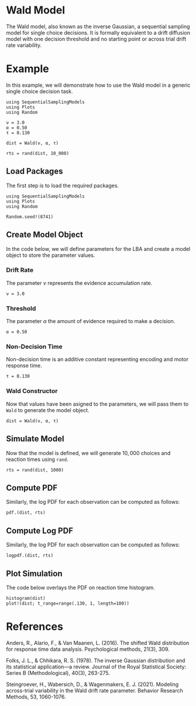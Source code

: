 # Wald Model

The Wald model, also known as the inverse Gaussian, a sequential sampling model for single choice decisions. It is formally equivalent to a drift diffusion model with one decision threshold and no starting point or across trial drift rate variability.

# Example
In this example, we will demonstrate how to use the Wald model in a generic single choice decision task. 
```@setup wald
using SequentialSamplingModels
using Plots
using Random

ν = 3.0
α = 0.50
τ = 0.130

dist = Wald(ν, α, τ)

rts = rand(dist, 10_000)
```

## Load Packages
The first step is to load the required packages.

```@example wald
using SequentialSamplingModels
using Plots
using Random

Random.seed!(8741)
```
## Create Model Object
In the code below, we will define parameters for the LBA and create a model object to store the parameter values. 

### Drift Rate

The parameter $\nu$ represents the evidence accumulation rate.

```@example wald
ν = 3.0
```
### Threshold

The parameter $\alpha$ the amount of evidence required to make a decision.

```@example wald 
α = 0.50
```
### Non-Decision Time
Non-decision time is an additive constant representing encoding and motor response time. 
```@example wald 
τ = 0.130
```
### Wald Constructor 

Now that values have been asigned to the parameters, we will pass them to `Wald` to generate the model object.

```@example wald 
dist = Wald(ν, α, τ)
```
## Simulate Model

Now that the model is defined, we will generate $10,000$ choices and reaction times using `rand`. 

 ```@example wald 
rts = rand(dist, 1000)
```

## Compute  PDF
Similarly, the log PDF for each observation can be computed as follows:

 ```@example wald 
pdf.(dist, rts)
```

## Compute Log PDF
Similarly, the log PDF for each observation can be computed as follows:

 ```@example wald 
logpdf.(dist, rts)
```

## Plot Simulation
The code below overlays the PDF on reaction time histogram.
 ```@example wald 
histogram(dist)
plot!(dist; t_range=range(.130, 1, length=100))
```
# References

Anders, R., Alario, F., & Van Maanen, L. (2016). The shifted Wald distribution for response time data analysis. Psychological methods, 21(3), 309.

Folks, J. L., & Chhikara, R. S. (1978). The inverse Gaussian distribution and its statistical application—a review. Journal of the Royal Statistical Society: Series B (Methodological), 40(3), 263-275.

Steingroever, H., Wabersich, D., & Wagenmakers, E. J. (2021). Modeling across-trial variability in the Wald drift rate parameter. Behavior Research Methods, 53, 1060-1076.

